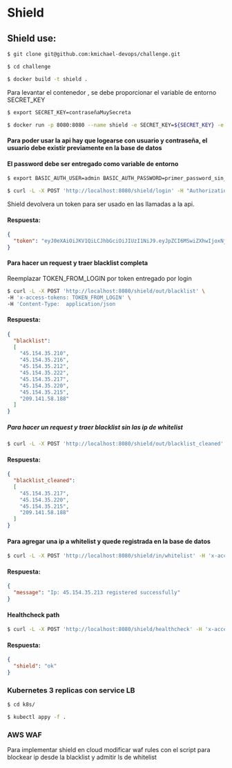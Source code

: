 # Shield 

## Shield use:
```bash
$ git clone git@github.com:kmichael-devops/challenge.git

$ cd challenge

$ docker build -t shield .
```
Para levantar el contenedor , se debe proporcionar el variable de entorno SECRET_KEY
```bash
$ export SECRET_KEY=contraseñaMuySecreta

$ docker run -p 8080:8080 --name shield -e SECRET_KEY=${SECRET_KEY} -e FLASK_ENV=development -d shield
```

#### Para poder usar la api hay que logearse con usuario y contraseña, el usuario debe existir previamente en la base de datos
#### El password debe ser entregado como variable de entorno
```bash
$ export BASIC_AUTH_USER=admin BASIC_AUTH_PASSWORD=primer_password_sin_hash

$ curl -L -X POST 'http://localhost:8080/shield/login' -H "Authorization: Basic $(echo -ne "$BASIC_AUTH_USER:$BASIC_AUTH_PASSWORD" | base64 --wrap 0)" -H "Content-Type: application/json"
```
Shield devolvera un token para ser usado en las llamadas a la api.

#### Respuesta:
```json
{
  "token": "eyJ0eXAiOiJKV1QiLCJhbGciOiJIUzI1NiJ9.eyJpZCI6MSwiZXhwIjoxNjAxMjYzNjc3fQ.uNY_GUtAEb_QiP8hbaHOVCwDRQ_nXXeN4TK2q4fp6IE"
}
```

#### Para hacer un request y traer blacklist completa

Reemplazar TOKEN_FROM_LOGIN por token entregado por login
```bash
$ curl -L -X POST 'http://localhost:8080/shield/out/blacklist' \
-H 'x-access-tokens: TOKEN_FROM_LOGIN' \
-H 'Content-Type:  application/json
```
#### Respuesta:
```json
{
  "blacklist": 
  [ 
    "45.154.35.210", 
    "45.154.35.216", 
    "45.154.35.212", 
    "45.154.35.222",   
    "45.154.35.217", 
    "45.154.35.220", 
    "45.154.35.215", 
    "209.141.58.188"
  ]
}
```

##### Para hacer un request y traer blacklist sin las ip de whitelist
```bash
$ curl -L -X POST 'http://localhost:8080/shield/out/blacklist_cleaned' -H 'x-access-tokens: TOKEN_FROM_LOGIN' -H 'Content-Type: application/json'
```
#### Respuesta:
```json
{
  "blacklist_cleaned": 
  [     
    "45.154.35.217", 
    "45.154.35.220", 
    "45.154.35.215", 
    "209.141.58.188"
  ]
}
```

#### Para agregar una ip a whitelist y quede registrada en la base de datos
```bash
$ curl -L -X POST 'http://localhost:8080/shield/in/whitelist' -H 'x-access-tokens: TOKEN_FROM_LOGIN' -H 'Content-Type: application/json' -d '{ "ip" : "45.154.35.213" }'
```
#### Respuesta:
```json
{
  "message": "Ip: 45.154.35.213 registered successfully"
}
```

#### Healthcheck path
```bash
$ curl -L -X POST 'http://localhost:8080/shield/healthcheck' -H 'x-access-tokens: TOKEN_FROM_LOGIN' -H 'Content-Type: application/json'
```
#### Respuesta:
```json
{
  "shield": "ok"
}
```
### Kubernetes 3 replicas con service LB
```bash
$ cd k8s/

$ kubectl appy -f .
```
### AWS WAF

Para implementar shield en cloud
modificar waf rules con el script para blockear ip desde la blacklist y admitir ls de whitelist